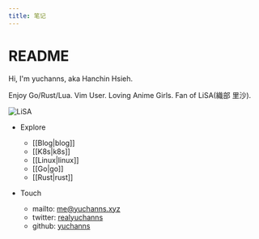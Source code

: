 ```yaml
---
title: 笔记
---
```

# README

Hi, I'm yuchanns, aka Hanchin Hsieh. 

Enjoy Go/Rust/Lua. Vim User. Loving Anime Girls. Fan of LiSA(織部 里沙).

![LiSA](/images/LiSA.png)

* Explore
    * [[Blog|blog]]
    * [[K8s|k8s]]
    * [[Linux|linux]]
    * [[Go|go]]
    * [[Rust|rust]]

* Touch
    * mailto: [me@yuchanns.xyz](mailto:me@yuchanns.xyz)
    * twitter: [realyuchanns](https://twitter.com/realyuchanns)
    * github: [yuchanns](https://github.com/yuchanns)
